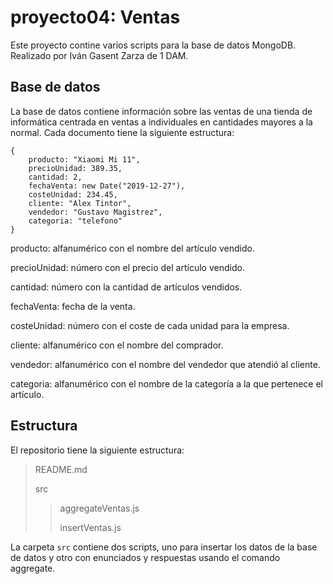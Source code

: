 # proyecto04: Ventas
Este proyecto contine varios scripts para la base de datos MongoDB. Realizado por Iván Gasent Zarza de 1 DAM.

## Base de datos
La base de datos contiene información sobre las ventas de una tienda de informática centrada en ventas a individuales en cantidades mayores a la normal. Cada documento tiene la siguiente estructura:
```
{
    producto: "Xiaomi Mi 11",
    precioUnidad: 389.35,
    cantidad: 2,
    fechaVenta: new Date("2019-12-27"),
    costeUnidad: 234.45,
    cliente: "Alex Tintor",
    vendedor: "Gustavo Magistrez",
    categoria: "telefono"
}
```
producto: alfanumérico con el nombre del artículo vendido.

precioUnidad: número con el precio del artículo vendido.

cantidad: número con la cantidad de artículos vendidos.

fechaVenta: fecha de la venta.

costeUnidad: número con el coste de cada unidad para la empresa.

cliente: alfanumérico con el nombre del comprador.

vendedor: alfanumérico con el nombre del vendedor que atendió al cliente.

categoria: alfanumérico con el nombre de la categoría a la que pertenece el artículo.


## Estructura
El repositorio tiene la siguiente estructura:
>README.md
>
>src
>>aggregateVentas.js
>>
>>insertVentas.js


La carpeta `src` contiene dos scripts, uno para insertar los datos de la base de datos y otro con enunciados y respuestas usando el comando aggregate.
